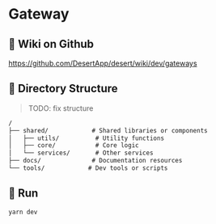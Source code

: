 # Gateway

## 📖 Wiki on Github

<https://github.com/DesertApp/desert/wiki/dev/gateways>

## 📁 Directory Structure

> TODO: fix structure

```txt
/  
├── shared/            # Shared libraries or components  
│   ├── utils/          # Utility functions   
│   ├── core/           # Core logic  
│   └── services/       # Other services  
├── docs/              # Documentation resources  
└── tools/            # Dev tools or scripts  
```

## 🚀 Run

```bash
yarn dev
```
